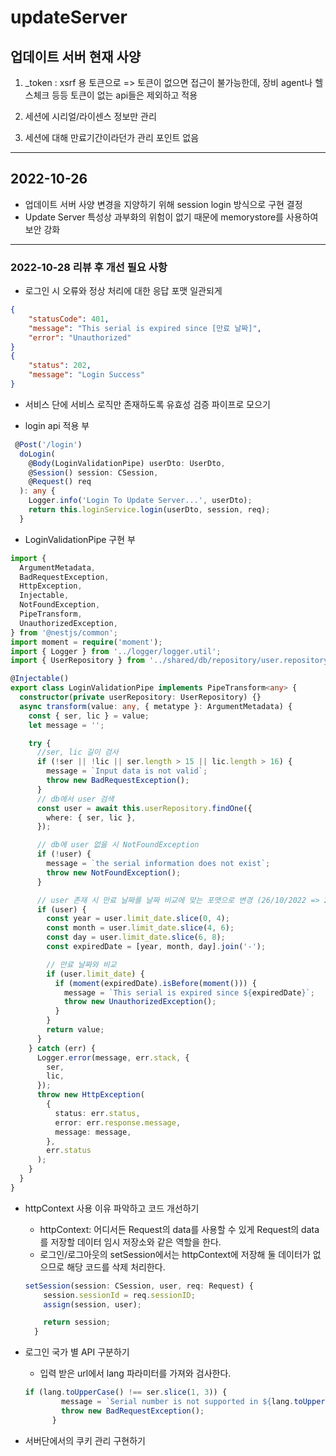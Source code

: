 # updateServer

## 업데이트 서버 현재 사양

1. _token : 
  xsrf 용 토큰으로 => 토큰이 없으면 접근이 불가능한데, 장비 agent나 헬스체크 등등 토큰이 없는 api들은 제외하고 적용

2. 세션에 시리얼/라이센스 정보만 관리
3. 세션에 대해 만료기간이라던가 관리 포인트 없음

----------------------------------------------------------

## 2022-10-26
* 업데이트 서버 사양 변경을 지양하기 위해 session login 방식으로 구현 결정
* Update Server 특성상 과부화의 위험이 없기 때문에 memorystore를 사용하여 보안 강화

--------------------------------------------------------------
### 2022-10-28 리뷰 후 개선 필요 사항

* 로그인 시 오류와 정상 처리에 대한 응답 포맷 일관되게

```json
{
    "statusCode": 401,
    "message": "This serial is expired since [만료 날짜]",
    "error": "Unauthorized"
}
{
    "status": 202,
    "message": "Login Success"
}
```
* 서비스 단에 서비스 로직만 존재하도록 유효성 검증 파이프로 모으기

* login api 적용 부

```typescript
 @Post('/login')
  doLogin(
    @Body(LoginValidationPipe) userDto: UserDto,
    @Session() session: CSession,
    @Request() req
  ): any {
    Logger.info('Login To Update Server...', userDto);
    return this.loginService.login(userDto, session, req);
  }

```
* LoginValidationPipe 구현 부

```typescript
import {
  ArgumentMetadata,
  BadRequestException,
  HttpException,
  Injectable,
  NotFoundException,
  PipeTransform,
  UnauthorizedException,
} from '@nestjs/common';
import moment = require('moment');
import { Logger } from '../logger/logger.util';
import { UserRepository } from '../shared/db/repository/user.repository';

@Injectable()
export class LoginValidationPipe implements PipeTransform<any> {
  constructor(private userRepository: UserRepository) {}
  async transform(value: any, { metatype }: ArgumentMetadata) {
    const { ser, lic } = value;
    let message = '';

    try {
      //ser, lic 길이 검사
      if (!ser || !lic || ser.length > 15 || lic.length > 16) {
        message = `Input data is not valid`;
        throw new BadRequestException();
      }
      // db에서 user 검색
      const user = await this.userRepository.findOne({
        where: { ser, lic },
      });

      // db에 user 없을 시 NotFoundException
      if (!user) {
        message = `the serial information does not exist`;
        throw new NotFoundException();
      }

      // user 존재 시 만료 날짜를 날짜 비교에 맞는 포맷으로 변경 (26/10/2022 => 2022-10-26)
      if (user) {
        const year = user.limit_date.slice(0, 4);
        const month = user.limit_date.slice(4, 6);
        const day = user.limit_date.slice(6, 8);
        const expiredDate = [year, month, day].join('-');

        // 만료 날짜와 비교
        if (user.limit_date) {
          if (moment(expiredDate).isBefore(moment())) {
            message = `This serial is expired since ${expiredDate}`;
            throw new UnauthorizedException();
          }
        }
        return value;
      }
    } catch (err) {
      Logger.error(message, err.stack, {
        ser,
        lic,
      });
      throw new HttpException(
        {
          status: err.status,
          error: err.response.message,
          message: message,
        },
        err.status
      );
    }
  }
}
```

* httpContext 사용 이유 파악하고 코드 개선하기
  * httpContext: 어디서든 Request의 data를 사용할 수 있게 Request의 data를 저장할 데이터 임시 저장소와 같은 역할을 한다.
  * 로그인/로그아웃의 setSession에서는 httpContext에 저장해 둘 데이터가 없으므로 해당 코드를 삭제 처리한다.
  ```typescript
  setSession(session: CSession, user, req: Request) {
      session.sessionId = req.sessionID;
      assign(session, user);

      return session;
    }
  ```
  
* 로그인 국가 별 API 구분하기

  * 입력 받은 url에서 lang 파라미터를 가져와 검사한다.

  ```typescript
  if (lang.toUpperCase() !== ser.slice(1, 3)) {
          message = `Serial number is not supported in ${lang.toUpperCase()}.`;
          throw new BadRequestException();
        }
  ```

* 서버단에서의 쿠키 관리 구현하기
